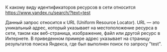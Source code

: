 К какому виду идентификаторов ресурсов в сети относится https://www.yandex.ru/search/?text=test

Данный запрос относится к URL (Uniform Resource Locator). URL — это уникальный адрес, который указывает на местоположение ресурса в сети, таком как веб-страница, изображение, файл или другой ресурс в Интернете. В приведенном примере адрес указывает на страницу результатов поиска Яндекса, где был выполнен поиск по запросу "test".
